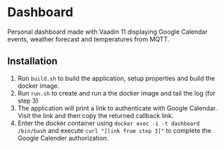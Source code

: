 # Dashboard

Personal dashboard made with Vaadin 11 displaying Google Calendar events, weather forecast and temperatures from MQTT.

## Installation

1. Run `build.sh` to build the application, setup properties and build the docker image.
2. Run `run.sh` to create and run a the docker image and tail the log (for step 3)
3. The application will print a link to authenticate with Google Calendar. Visit the link and then copy the returned callback link.
4. Enter the docker container using `docker exec -i -t dashboard /bin/bash` and execute `curl "[link from step 3]"` to complete the Google Calender authorization.